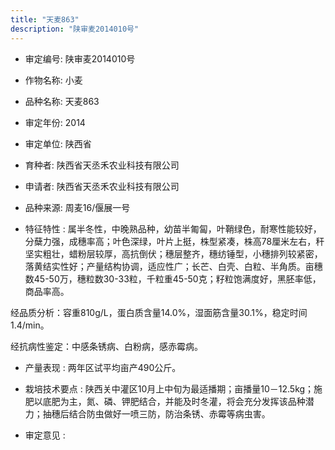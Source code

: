 ```yaml
---
title: "天麦863"
description: "陕审麦2014010号"
---
```

* 审定编号:  陕审麦2014010号

*  作物名称:  小麦

*  品种名称:  天麦863

*  审定年份:  2014

*  审定单位:  陕西省

* 育种者:  陕西省天丞禾农业科技有限公司

*  申请者:  陕西省天丞禾农业科技有限公司

*  品种来源:  周麦16/偃展一号

*  特征特性 : 
属半冬性，中晚熟品种，幼苗半匍匐，叶鞘绿色，耐寒性能较好，分蘖力强，成穗率高；叶色深绿，叶片上挺，株型紧凑，株高78厘米左右，秆坚实粗壮，蜡粉层较厚，高抗倒伏；穗层整齐，穗纺锤型，小穗排列较紧密，落黄结实性好；产量结构协调，适应性广；长芒、白壳、白粒、半角质。亩穗数45-50万，穗粒数30-33粒，千粒重45-50克；籽粒饱满度好，黑胚率低，商品率高。
经品质分析：容重810g/L，蛋白质含量14.0%，湿面筋含量30.1%，稳定时间1.4/min。
经抗病性鉴定：中感条锈病、白粉病，感赤霉病。

 
*  产量表现 : 
两年区试平均亩产490公斤。

*  栽培技术要点 : 
陕西关中灌区10月上中旬为最适播期；亩播量10－12.5kg；施肥以底肥为主，氮、磷、钾肥结合，并能及时冬灌，将会充分发挥该品种潜力；抽穗后结合防虫做好一喷三防，防治条锈、赤霉等病虫害。

*  审定意见 : 

